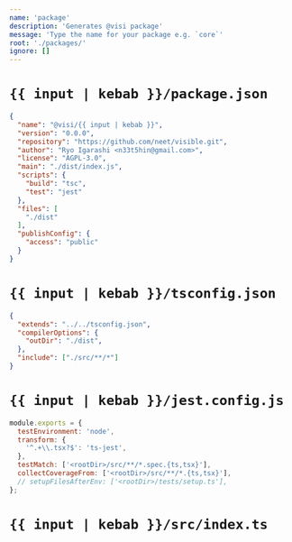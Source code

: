 ```yaml
---
name: 'package'
description: 'Generates @visi package'
message: 'Type the name for your package e.g. `core`'
root: './packages/'
ignore: []
---
```


# `{{ input | kebab }}/package.json`
```json
{
  "name": "@visi/{{ input | kebab }}",
  "version": "0.0.0",
  "repository": "https://github.com/neet/visible.git",
  "author": "Ryo Igarashi <n33t5hin@gmail.com>",
  "license": "AGPL-3.0",
  "main": "./dist/index.js",
  "scripts": {
    "build": "tsc",
    "test": "jest"
  },
  "files": [
    "./dist"
  ],
  "publishConfig": {
    "access": "public"
  }
}
```

# `{{ input | kebab }}/tsconfig.json`
```json
{
  "extends": "../../tsconfig.json",
  "compilerOptions": {
    "outDir": "./dist",
  },
  "include": ["./src/**/*"]
}
```

# `{{ input | kebab }}/jest.config.js`
```js
module.exports = {
  testEnvironment: 'node',
  transform: {
    '^.+\\.tsx?$': 'ts-jest',
  },
  testMatch: ['<rootDir>/src/**/*.spec.{ts,tsx}'],
  collectCoverageFrom: ['<rootDir>/src/**/*.{ts,tsx}'],
  // setupFilesAfterEnv: ['<rootDir>/tests/setup.ts'],
};
```

# `{{ input | kebab }}/src/index.ts`
```ts

```
